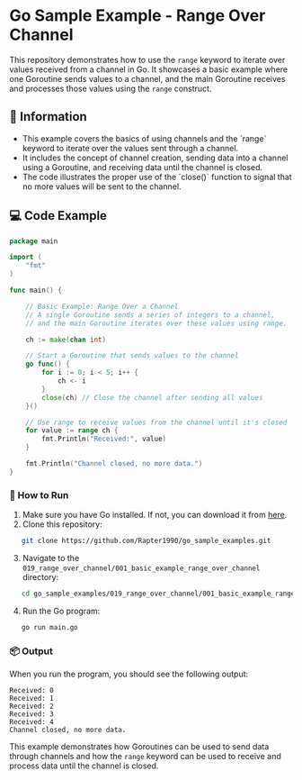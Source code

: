 # Go Sample Example - Range Over Channel

This repository demonstrates how to use the `range` keyword to iterate over values received from a channel in Go. It showcases a basic example where one Goroutine sends values to a channel, and the main Goroutine receives and processes those values using the `range` construct.

## 📖 Information

<ul style="list-style-type:disc">
  <li>This example covers the basics of using channels and the `range` keyword to iterate over the values sent through a channel.</li>
  <li>It includes the concept of channel creation, sending data into a channel using a Goroutine, and receiving data until the channel is closed.</li>
  <li>The code illustrates the proper use of the `close()` function to signal that no more values will be sent to the channel.</li>
</ul>

## 💻 Code Example

```go
package main

import (
	"fmt"
)

func main() {

	// Basic Example: Range Over a Channel
	// A single Goroutine sends a series of integers to a channel,
	// and the main Goroutine iterates over these values using range.

	ch := make(chan int)

	// Start a Goroutine that sends values to the channel
	go func() {
		for i := 0; i < 5; i++ {
			ch <- i
		}
		close(ch) // Close the channel after sending all values
	}()

	// Use range to receive values from the channel until it's closed
	for value := range ch {
		fmt.Println("Received:", value)
	}

	fmt.Println("Channel closed, no more data.")
}
```

### 🏃 How to Run

1. Make sure you have Go installed. If not, you can download it from [here](https://golang.org/dl/).
2. Clone this repository:

```bash
   git clone https://github.com/Rapter1990/go_sample_examples.git
```

3. Navigate to the `019_range_over_channel/001_basic_example_range_over_channel` directory:

```bash
   cd go_sample_examples/019_range_over_channel/001_basic_example_range_over_channel
```

4. Run the Go program:

```bash
   go run main.go
```

### 📦 Output

When you run the program, you should see the following output:

```
Received: 0
Received: 1                  
Received: 2                  
Received: 3                  
Received: 4                  
Channel closed, no more data.
```

This example demonstrates how Goroutines can be used to send data through channels and how the `range` keyword can be used to receive and process data until the channel is closed.
```
